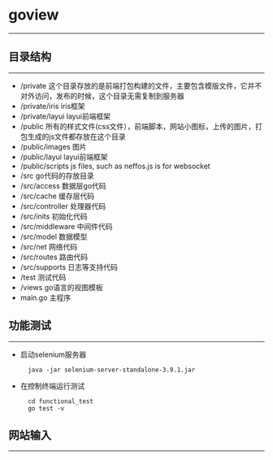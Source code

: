# goview
-----------

## 目录结构
-----------

- /private 这个目录存放的是前端打包构建的文件，主要包含模版文件，它并不对外访问，发布的时候，这个目录无需复制到服务器
- /private/iris iris框架
- /private/layui layui前端框架
- /public 所有的样式文件(css文件），前端脚本，网站小图标，上传的图片，打包生成的js文件都存放在这个目录
- /public/images 图片
- /public/layui layui前端框架
- /public/scripts js files, such as neffos.js is for websocket
- /src go代码的存放目录
- /src/access 数据层go代码
- /src/cache 缓存层代码
- /src/controller 处理器代码
- /src/inits 初始化代码
- /src/middleware 中间件代码
- /src/model 数据模型
- /src/net 网络代码
- /src/routes 路由代码
- /src/supports 日志等支持代码
- /test 测试代码
- /views go语言的视图模板
- main.go 主程序

## 功能测试
-----------------
- 启动selenium服务器

        java -jar selenium-server-standalone-3.9.1.jar

- 在控制终端运行测试

        cd functional_test
        go test -v
    
## 网站输入
----------------
